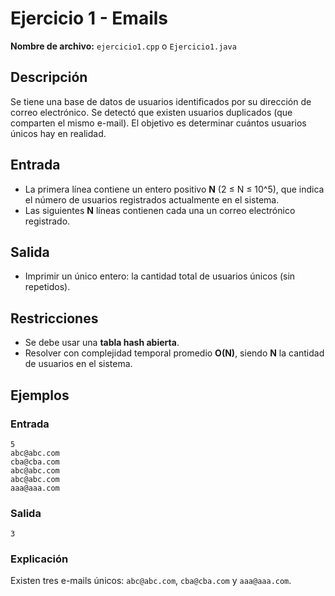 # Ejercicio 1 - Emails

**Nombre de archivo:** `ejercicio1.cpp` o `Ejercicio1.java`

## Descripción

Se tiene una base de datos de usuarios identificados por su dirección de correo electrónico. Se detectó que existen usuarios duplicados (que comparten el mismo e-mail). El objetivo es determinar cuántos usuarios únicos hay en realidad.

## Entrada

- La primera línea contiene un entero positivo **N** (2 ≤ N ≤ 10^5), que indica el número de usuarios registrados actualmente en el sistema.
- Las siguientes **N** líneas contienen cada una un correo electrónico registrado.

## Salida

- Imprimir un único entero: la cantidad total de usuarios únicos (sin repetidos).

## Restricciones

- Se debe usar una **tabla hash abierta**.
- Resolver con complejidad temporal promedio **O(N)**, siendo **N** la cantidad de usuarios en el sistema.

## Ejemplos

### Entrada

```
5
abc@abc.com
cba@cba.com
abc@abc.com
abc@abc.com
aaa@aaa.com
```

### Salida

```
3
```

### Explicación

Existen tres e-mails únicos: `abc@abc.com`, `cba@cba.com` y `aaa@aaa.com`.
